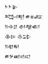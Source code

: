 <div class='block'>
<div class='line'>𒈨𒈨𒉌</div>
<div class='line'>𒅋𒋃 𒌑𒊺𒊐</div>
<div class='line'>𒀀𒈾𒆪 𒀠𒆷𒅗</div>
<div class='line'>𒆠𒄿 𒊮𒁉</div>
<div class='line'>𒀀𒊏𒊑</div>
<div class='line'>𒌑𒃻𒀜𒁀𒀊</div>
</div>